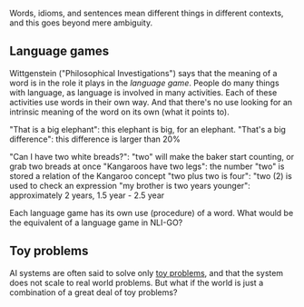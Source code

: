 Words, idioms, and sentences mean different things in different contexts, and this goes beyond mere ambiguity.

## Language games

Wittgenstein ("Philosophical Investigations") says that the meaning of a word is in the role it plays in the _language game_. People do many things with language, as language is involved in many activities. Each of these activities use words in their own way. And that there's no use looking for an intrinsic meaning of the word on its own (what it points to).

"That is a big elephant": this elephant is big, for an elephant.
"That's a big difference": this difference is larger than 20%

"Can I have two white breads?": "two" will make the baker start counting, or grab two breads at once
"Kangaroos have two legs": the number "two" is stored a relation of the Kangaroo concept
"two plus two is four": "two (2) is used to check an expression
"my brother is two years younger": approximately 2 years, 1.5 year - 2.5 year

Each language game has its own use (procedure) of a word. What would be the equivalent of a language game in NLI-GO?

## Toy problems

AI systems are often said to solve only [toy problems](https://en.wikipedia.org/wiki/Toy_problem), and that the system does not scale to real world problems. But what if the world is just a combination of a great deal of toy problems?

